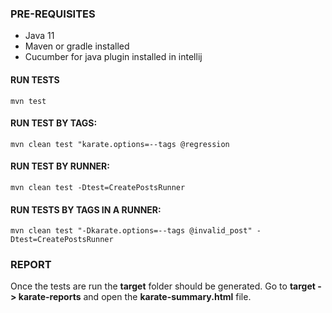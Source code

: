 ### PRE-REQUISITES
* Java 11
* Maven or gradle installed
* Cucumber for java plugin installed in intellij


#### RUN TESTS
``` mvn test ```

#### RUN TEST BY TAGS:
```mvn clean test "karate.options=--tags @regression```

#### RUN TEST BY RUNNER:
```mvn clean test -Dtest=CreatePostsRunner```

#### RUN TESTS BY TAGS IN A RUNNER:
```mvn clean test "-Dkarate.options=--tags @invalid_post" -Dtest=CreatePostsRunner```


### REPORT
Once the tests are run the **target** folder should be generated. Go to **target -> karate-reports** 
and open the **karate-summary.html** file.



